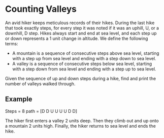 # Counting Valleys

An avid hiker keeps meticulous records of their hikes. During the last hike that took exactly  steps, for every step it was noted if it was an uphill, U, or a downhill, D step. Hikes always start and end at sea level, and each step up or down represents a 1 unit change in altitude. We define the following terms:

  - A mountain is a sequence of consecutive steps above sea level, starting with a step up from sea level and ending with a step down to sea level.
  - A valley is a sequence of consecutive steps below sea level, starting with a step down from sea level and ending with a step up to sea level.

Given the sequence of up and down steps during a hike, find and print the number of valleys walked through.

## Example
Steps = 8 path = [D D U U U U D D]

The hiker first enters a valley 2 units deep. Then they climb out and up onto a mountain 2 units high. Finally, the hiker returns to sea level and ends the hike.